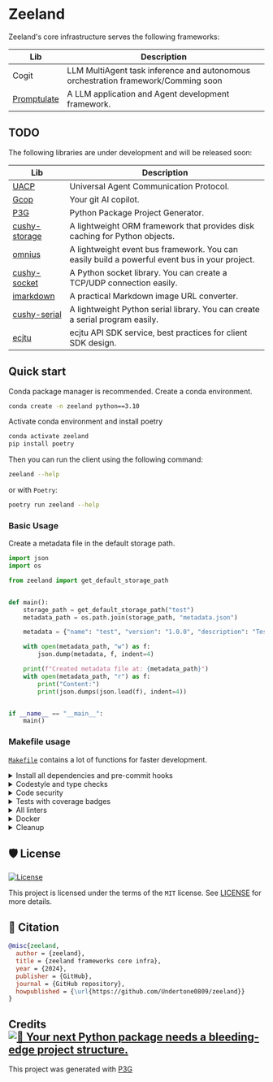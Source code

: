 # Zeeland

Zeeland's core infrastructure serves the following frameworks:

| Lib                                             | Description                                                                                             |
|--------------------------------------------------------------|---------------------------------------------------------------------------------------------------------|
| Cogit   | LLM MultiAgent task inference and autonomous orchestration framework/Comming soon                                                      |
| [Promptulate](https://github.com/Undertone0809/promptulate)   | A LLM application and Agent development framework.                                                      |

## TODO

The following libraries are under development and will be released soon:

| Lib                                             | Description                                                                                             |
|--------------------------------------------------------------|---------------------------------------------------------------------------------------------------------|
| [UACP](https://github.com/Undertone0809/UACP)                 | Universal Agent Communication Protocol.                                                                  |
| [Gcop](https://github.com/Undertone0809/gcop)                 | Your git AI copilot.                                                                                   |
| [P3G](https://github.com/Undertone0809/P3G)                   | Python Package Project Generator.                                                                       |
| [cushy-storage](https://github.com/Undertone0809/cushy-storage) | A lightweight ORM framework that provides disk caching for Python objects.                             |
| [omnius](https://github.com/Undertone0809/omnius)             | A lightweight event bus framework. You can easily build a powerful event bus in your project.        |
| [cushy-socket](https://github.com/Undertone0809/cushy-socket) | A Python socket library. You can create a TCP/UDP connection easily.                                |
| [imarkdown](https://github.com/Undertone0809/imarkdown)       | A practical Markdown image URL converter.                                                               |
| [cushy-serial](https://github.com/Undertone0809/cushy-serial) | A lightweight Python serial library. You can create a serial program easily.                         |
| [ecjtu](https://github.com/Undertone0809/ecjtu)               | ecjtu API SDK service, best practices for client SDK design.                                           |

## Quick start

Conda package manager is recommended. Create a conda environment.

```bash
conda create -n zeeland python==3.10
```

Activate conda environment and install poetry

```bash
conda activate zeeland
pip install poetry
```

Then you can run the client using the following command:

```bash
zeeland --help
```

or with `Poetry`:

```bash
poetry run zeeland --help
```

### Basic Usage

Create a metadata file in the default storage path.

```python
import json
import os

from zeeland import get_default_storage_path


def main():
    storage_path = get_default_storage_path("test")
    metadata_path = os.path.join(storage_path, "metadata.json")

    metadata = {"name": "test", "version": "1.0.0", "description": "Test metadata file"}

    with open(metadata_path, "w") as f:
        json.dump(metadata, f, indent=4)

    print(f"Created metadata file at: {metadata_path}")
    with open(metadata_path, "r") as f:
        print("Content:")
        print(json.dumps(json.load(f), indent=4))


if __name__ == "__main__":
    main()
```

### Makefile usage

[`Makefile`](https://github.com/Undertone0809/zeeland/blob/main/Makefile) contains a lot of functions for faster development.

<details>
<summary>Install all dependencies and pre-commit hooks</summary>
<p>

Install requirements:

```bash
make install
```

Pre-commit hooks coulb be installed after `git init` via

```bash
make pre-commit-install
```

</p>
</details>

<details>
<summary>Codestyle and type checks</summary>
<p>

Automatic formatting uses `ruff`.

```bash
make format
```

Codestyle checks only, without rewriting files:

```bash
make check-codestyle
```

> Note: `check-codestyle` uses `ruff` and `darglint` library

</p>
</details>

<details>
<summary>Code security</summary>
<p>

> If this command is not selected during installation, it cannnot be used.

```bash
make check-safety
```

This command launches `Poetry` integrity checks as well as identifies security issues with `Safety` and `Bandit`.

```bash
make check-safety
```

</p>
</details>

<details>
<summary>Tests with coverage badges</summary>
<p>

Run `pytest`

```bash
make test
```

</p>
</details>

<details>
<summary>All linters</summary>
<p>

Of course there is a command to run all linters in one:

```bash
make lint
```

the same as:

```bash
make check-codestyle && make test && make check-safety
```

</p>
</details>

<details>
<summary>Docker</summary>
<p>

```bash
make docker-build
```

which is equivalent to:

```bash
make docker-build VERSION=latest
```

Remove docker image with

```bash
make docker-remove
```

More information [about docker](https://github.com/Undertone0809/python-package-template/tree/main/%7B%7B%20cookiecutter.project_name%20%7D%7D/docker).

</p>
</details>

<details>
<summary>Cleanup</summary>
<p>
Delete pycache files

```bash
make pycache-remove
```

Remove package build

```bash
make build-remove
```

Delete .DS_STORE files

```bash
make dsstore-remove
```

Remove .mypycache

```bash
make mypycache-remove
```

Or to remove all above run:

```bash
make cleanup
```

</p>
</details>

## 🛡 License

[![License](https://img.shields.io/github/license/Undertone0809/zeeland)](https://github.com/Undertone0809/zeeland/blob/main/LICENSE)

This project is licensed under the terms of the `MIT` license. See [LICENSE](https://github.com/Undertone0809/zeeland/blob/main/LICENSE) for more details.

## 📃 Citation

```bibtex
@misc{zeeland,
  author = {zeeland},
  title = {zeeland frameworks core infra},
  year = {2024},
  publisher = {GitHub},
  journal = {GitHub repository},
  howpublished = {\url{https://github.com/Undertone0809/zeeland}}
}
```

## Credits [![🚀 Your next Python package needs a bleeding-edge project structure.](https://img.shields.io/badge/P3G-%F0%9F%9A%80-brightgreen)](https://github.com/Undertone0809/python-package-template)

This project was generated with [P3G](https://github.com/Undertone0809/P3G)
